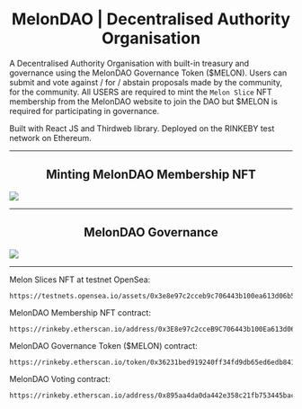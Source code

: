 <h1 align="center"> MelonDAO | Decentralised Authority Organisation </h1>

A Decentralised Authority Organisation with built-in treasury and governance using the MelonDAO Governance Token ($MELON). Users can submit and vote against / for / abstain proposals made by the community, for the community. All USERS are required to mint the `Melon Slice` NFT membership from the MelonDAO website to join the DAO but $MELON is required for participating in governance. 

Built with React JS and Thirdweb library. Deployed on the RINKEBY test network on Ethereum.

<hr/>
<h2 align="center"> Minting MelonDAO Membership NFT </h2>
<img src="https://user-images.githubusercontent.com/50122869/160287068-2002fcbf-7d09-4c68-bf84-8f2a03a1c08c.gif"></img>


<hr/>

<h2 align="center"> MelonDAO Governance </h2>
<img src="https://user-images.githubusercontent.com/50122869/160286487-d10f643b-ecd2-427a-bf9e-a6412bc64050.gif"></img>

<hr/>


Melon Slices NFT at testnet OpenSea:
```
https://testnets.opensea.io/assets/0x3e8e97c2cceb9c706443b100ea613d06b530e09d/0
```

MelonDAO Membership NFT contract:
```
https://rinkeby.etherscan.io/address/0x3E8e97c2cceB9C706443b100Ea613d06B530e09d
```

MelonDAO Governance Token ($MELON) contract:
```
https://rinkeby.etherscan.io/token/0x36231bed919240ff34fd9db65ed6edb841d6e654
```

MelonDAO Voting contract:
```
https://rinkeby.etherscan.io/address/0x895aa4da0da442e358c21fb753445bac959fc723
```
